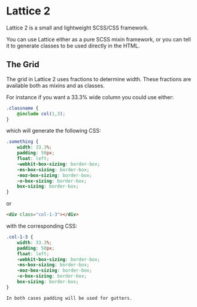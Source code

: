 Lattice 2
=========

Lattice 2 is a small and lightweight SCSS/CSS framework.

You can use Lattice either as a pure SCSS mixin framework, or you can tell it to generate classes to be used directly in the HTML.

## The Grid
The grid in Lattice 2 uses fractions to determine width. These fractions are available both as mixins and as classes.

For instance if you want a 33.3% wide column you could use either:

``` SCSS
.classname {
	@include col(1,3);
}
```

which will generate the following CSS:

```css
.something {
	width: 33.3%;
	padding: 50px;
	float: left;
	-webkit-box-sizing: border-box;
	-ms-box-sizing: border-box;
	-moz-box-sizing: border-box;
	-o-box-sizing: border-box;
	box-sizing: border-box;
}
```

or

``` HTML
<div class="col-1-3"></div>
```

with the corresponding CSS:

``` CSS
.col-1-3 {
	width: 33.3%;
	padding: 50px;
	float: left;
	-webkit-box-sizing: border-box;
	-ms-box-sizing: border-box;
	-moz-box-sizing: border-box;
	-o-box-sizing: border-box;
	box-sizing: border-box;
}

In both cases padding will be used for gutters.
